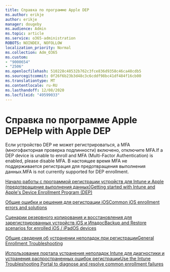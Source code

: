 ```yaml
---
title: Справка по программе Apple DEP
ms.author: erikje
author: erikje
manager: dougeby
ms.audience: Admin
ms.topic: article
ms.service: o365-administration
ROBOTS: NOINDEX, NOFOLLOW
localization_priority: Normal
ms.collection: Adm_O365
ms.custom:
- "9000654"
- "2506"
ms.openlocfilehash: 510228c48532b762c3fce836d9358c46ca48cdb5
ms.sourcegitcommit: 0f26f6b23b3d48c3c6cddf98bc41df484f16cb00
ms.translationtype: MT
ms.contentlocale: ru-RU
ms.lasthandoff: 12/08/2020
ms.locfileid: "49599033"
---
```

# <a name="help-with-apple-dep"></a><span data-ttu-id="182ad-102">Справка по программе Apple DEP</span><span class="sxs-lookup"><span data-stu-id="182ad-102">Help with Apple DEP</span></span>

<span data-ttu-id="182ad-103">Если устройство DEP не может регистрироваться, а MFA (многофакторная проверка подлинности) включено, отключите MFA.</span><span class="sxs-lookup"><span data-stu-id="182ad-103">If a DEP device is unable to enroll and MFA (Multi-Factor Authentication) is enabled, please disable MFA.</span></span> <span data-ttu-id="182ad-104">В настоящее время MFA не поддерживается регистрация для предотвращения выполнения данных.</span><span class="sxs-lookup"><span data-stu-id="182ad-104">MFA is not currently supported for DEP enrollment.</span></span>

[<span data-ttu-id="182ad-105">Начало работы с программой регистрации устройств для Intune и Apple (предотвращение выполнения данных)</span><span class="sxs-lookup"><span data-stu-id="182ad-105">Getting started with Intune and Apple's Device Enrollment Program (DEP)</span></span>](https://docs.microsoft.com/intune/enrollment/device-enrollment-program-enroll-ios)

[<span data-ttu-id="182ad-106">Общие ошибки и решения для регистрации iOS</span><span class="sxs-lookup"><span data-stu-id="182ad-106">Common iOS enrollment errors and solutions</span></span>](https://docs.microsoft.com/intune/enrollment/troubleshoot-ios-enrollment-errors)

[<span data-ttu-id="182ad-107">Сценарии резервного копирования и восстановления для зарегистрированных устройств iOS и Ипадос</span><span class="sxs-lookup"><span data-stu-id="182ad-107">Backup and Restore scenarios for enrolled iOS / iPadOS devices</span></span>](https://docs.microsoft.com/mem/intune/enrollment/backup-restore-ios)

[<span data-ttu-id="182ad-108">Общие сведения об устранении неполадок при регистрации</span><span class="sxs-lookup"><span data-stu-id="182ad-108">General Enrollment Troubleshooting</span></span>](https://docs.microsoft.com/intune/enrollment/troubleshoot-device-enrollment-in-intune)

[<span data-ttu-id="182ad-109">Использование портала устранения неполадок Intune для диагностики и устранения распространенных ошибок регистрации</span><span class="sxs-lookup"><span data-stu-id="182ad-109">Use the Intune Troubleshooting Portal to diagnose and resolve common enrollment failures</span></span>](https://docs.microsoft.com/intune/fundamentals/help-desk-operators)
